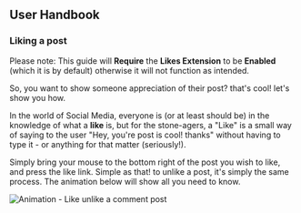 ## User Handbook
### Liking a post

Please note: This guide will **Require** the **Likes Extension** to be **Enabled** (which it is by default) otherwise it will not function as intended.

So, you want to show someone appreciation of their post? that's cool! let's show you how.

In the world of Social Media, everyone is (or at least should be) in the knowledge of what a **like** is, but for the stone-agers, a "Like" is a small way of saying to the user "Hey, you're post is cool! thanks" without having to type it - or anything for that matter (seriously!).

Simply bring your mouse to the bottom right of the post you wish to like, and press the like link. Simple as that! to unlike a post, it's simply the same process. The animation below will show all you need to know.

![Animation - Like unlike a comment post](687474703a2f2f692e696d6775722e636f6d2f316a75g6371386d2e676966.gif)
